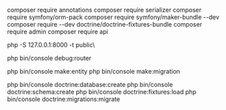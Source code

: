 composer require annotations
composer require serializer
composer require symfony/orm-pack
composer require symfony/maker-bundle --dev
composer require --dev doctrine/doctrine-fixtures-bundle
composer require admin
composer require api


php -S 127.0.0.1:8000 -t public\
 

php bin/console debug:router

php bin/console make:entity
php bin/console make:migration


php bin/console doctrine:database:create
php bin/console doctrine:schema:create
php bin/console doctrine:fixtures:load
php bin/console doctrine:migrations:migrate